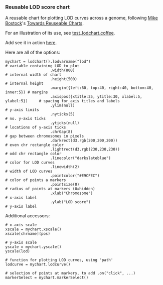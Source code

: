 ### Reusable LOD score chart

A reusable chart for plotting LOD curves
across a genome, following
[Mike Bostock](http://bost.ocks.org/mike)'s
[Towards Reuseable Charts](http://bost.ocks.org/mike/chart/).

For an illustration of its use, see [test_lodchart.coffee](https://github.com/kbroman/qtlcharts/blob/master/lodchart/test_lodchart.coffee).

Add see it in action [here](http://www.biostat.wisc.edu/~kbroman/D3/lodchart).

Here are all of the options:

    mychart = lodchart().lodvarname("lod")                                       # variable containing LOD to plot
                        .width(800)                                              # internal width of chart
                        .height(500)                                             # internal height
                        .margin({left:60, top:40, right:40, bottom:40, inner:5}) # margins
                        .axispos({xtitle:25, ytitle:30, xlabel:5, ylabel:5})     # spacing for axis titles and labels
                        .ylim(null)                                              # y-axis limits
                        .nyticks(5)                                              # no. y-axis ticks
                        .yticks(null)                                            # locations of y-axis ticks
                        .chrGap(8)                                               # gap between chromosomes in pixels
                        .darkrect(d3.rgb(200,200,200))                           # even chr rectangle color
                        .lightrect(d3.rgb(230,230,230))                          # odd chr rectangle color
                        .linecolor("darkslateblue")                              # color for LOD curves
                        .linewidth(2)                                            # width of LOD curves
                        .pointcolor("#E9CFEC")                                   # color of points a markers
                        .pointsize(0)                                            # radius of points at markers (0=hidden)
                        .xlab("Chromosome")                                      # x-axis label
                        .ylab("LOD score")                                       # y-axis label

Additional accessors:

    # x-axis scale
    xscale = mychart.xscale()
    xscale[chrname](pos)

    # y-axis scale
    yscale = mychart.yscale()
    yscale(lod)

    # function for plotting LOD curves, using 'path'
    lodcurve = mychart.lodcurve()

    # selection of points at markers, to add .on("click", ...)
    markerSelect = mychart.markerSelect()
